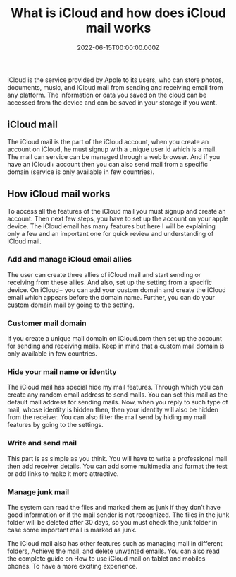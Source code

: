 ﻿---
title: What is iCloud and how does iCloud mail works
category: Technology
slug: how-does-iCloud-mail-works
metaDescription: iCloud is the service provided by Apple to its users, who can store photos, documents, music, and iCloud mail from sending and receiving email from any platform. 
date: 2022-06-15T00:00:00.000Z
image: ../images/blogs/iCloud mail.jpg
---


iCloud is the service provided by Apple to its users, who can store photos, documents, music, and iCloud mail from sending and receiving email from any platform.  The information or data you saved on the cloud can be accessed from the device and can be saved in your storage if you want.
## iCloud mail
The iCloud mail is the part of the iCloud account, when you create an account on iCloud, he must signup with a unique user id which is a mail. The mail can service can be managed through a web browser. And if you have an iCloud+ account then you can also send mail from a specific domain (service is only available in few countries).
## How iCloud mail works
To access all the features of the iCloud mail you must signup and create an account. Then next few steps, you have to set up the account on your apple device. The iCloud email has many features but here I will be explaining only a few and an important one for quick review and understanding of iCloud mail. 
### Add and manage iCloud email allies
The user can create three allies of iCloud mail and start sending or receiving from these allies. And also, set up the setting from a specific device. On iCloud+ you can add your custom domain and create the iCloud email which appears before the domain name. Further, you can do your custom domain mail by going to the setting.
### Customer mail domain
If you create a unique mail domain on iCloud.com then set up the account for sending and receiving mails. Keep in mind that a custom mail domain is only available in few countries. 
### Hide your mail name or identity
The iCloud mail has special hide my mail features. Through which you can create any random email address to send mails. You can set this mail as the default mail address for sending mails. Now, when you reply to such type of mail, whose identity is hidden then, then your identity will also be hidden from the receiver. You can also filter the mail send by hiding my mail features by going to the settings.
### Write and send mail
This part is as simple as you think. You will have to write a professional mail then add receiver details. You can add some multimedia and format the test or add links to make it more attractive.
### Manage junk mail
The system can read the files and marked them as junk if they don’t have good information or if the mail sender is not recognized. The files in the junk folder will be deleted after 30 days, so you must check the junk folder in case some important mail is marked as junk.

The iCloud mail also has other features such as managing mail in different folders, Achieve the mail, and delete unwanted emails. You can also read the complete guide on How to use iCloud mail on tablet and mobiles phones. To have a more exciting experience.
